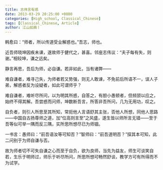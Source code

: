 ```yaml
---
title: 志伟言有感
date: 2013-03-29 20:25:00 +0800
categories: [High_school, Classical_Chinese]
tags: [Classical_Chinese, Article]
author: 江山如画丨
---
```


韩愈曰：“师者，所以传道受业解惑也。”吾志，师也。

近吾师晓坤因疾未课，遂故师于健代之，甚喜。邻座志伟议：“夫子每有失，则谢。”相较坤，谦之远矣。

静言再思，吾后为师，必自谦。若非如此，当有诸弊——

难自谦者，难寻己失，为师者若又势强，则无人敢谏，不免前后所语不一，误人子弟，解惑者反为设疑者，如此可谓师乎？

难自谦者，难听尽所问，以为明其所惑，自答之，有胆小愚顿者，但频颔以应之，始终不得其解。吾尝惑而问师，坤数断吾言，所答非吾所问，几为无用功，叹之。

自负者，则引人所思至其所知，常扼他人言语舒其主张，否他人所想，同他人思路——中国自古扬尊师之道，加“位高则言至”之风盛，遂生皆以师所言无错——至于吾等似可举一隅而反三隅，实所思所想尽已为师锢。

一书言：愚师曰：“前吾语汝等可知否？”智师曰：“前吾道明否？”探其本可知，此二问别于为师自谦与否。

故为师者切不可失自谦之心而至于自负，欲为良师，当先为益友，师生可谈笑自若，生乐于明师过，师乐于听尽所问，所思所想可畅然舒谈，教学方可有所得而不为试学。